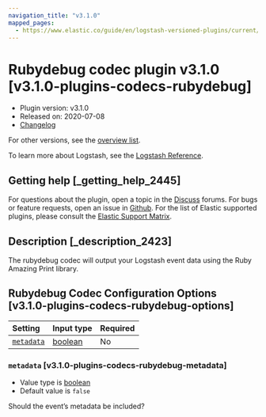 ```yaml
---
navigation_title: "v3.1.0"
mapped_pages:
  - https://www.elastic.co/guide/en/logstash-versioned-plugins/current/v3.1.0-plugins-codecs-rubydebug.html
---
```


# Rubydebug codec plugin v3.1.0 [v3.1.0-plugins-codecs-rubydebug]

* Plugin version: v3.1.0
* Released on: 2020-07-08
* [Changelog](https://github.com/logstash-plugins/logstash-codec-rubydebug/blob/v3.1.0/CHANGELOG.md)

For other versions, see the [overview list](codec-rubydebug-index.md).

To learn more about Logstash, see the [Logstash Reference](https://www.elastic.co/guide/en/logstash/current/index.html).

## Getting help [_getting_help_2445]

For questions about the plugin, open a topic in the [Discuss](http://discuss.elastic.co) forums. For bugs or feature requests, open an issue in [Github](https://github.com/logstash-plugins/logstash-codec-rubydebug). For the list of Elastic supported plugins, please consult the [Elastic Support Matrix](https://www.elastic.co/support/matrix#matrix_logstash_plugins).

## Description [_description_2423]

The rubydebug codec will output your Logstash event data using the Ruby Amazing Print library.

## Rubydebug Codec Configuration Options [v3.1.0-plugins-codecs-rubydebug-options]

| Setting | Input type | Required |
| :- | :- | :- |
| [`metadata`](v3-1-0-plugins-codecs-rubydebug.md#v3.1.0-plugins-codecs-rubydebug-metadata) | [boolean](/lsr/value-types.md#boolean) | No |

### `metadata` [v3.1.0-plugins-codecs-rubydebug-metadata]

* Value type is [boolean](/lsr/value-types.md#boolean)
* Default value is `false`

Should the event’s metadata be included?
